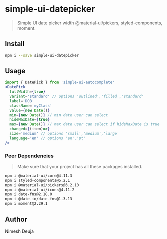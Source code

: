 # simple-ui-datepicker

> Simple UI date picker width @material-ui/pickers, styled-components, moment.

## Install

```bash
npm i --save simple-ui-datepicker
```

## Usage

```jsx
import { DatePick } from 'simple-ui-autocomplete'
<DatePick
  fullWidth={true}
  variant='standard' // options 'outlined','filled','standard'
  label='DOB'
  className='myClass'
  value={new Date()}
  min={new Date()} // min date user can select
  hideMaxDate={true}
  max={new Date()} // max date user can select if hideMaxDate is true
  changed={(item)=>}
  size='medium' // options 'small','medium','large'
  language='en' // options 'en','pt'
/>
```

### Peer Dependencies

> Make sure that your project has all these packages installed.

```bash
npm i @material-ui/core@4.11.3
npm i styled-components@5.2.1
npm i @material-ui/pickers@3.2.10
npm i @material-ui/icons@4.11.2
npm i date-fns@2.18.0
npm i @date-io/date-fns@1.3.13
npm i moment@2.29.1
```

## Author

Nimesh Deuja
